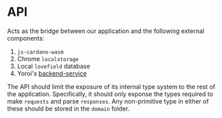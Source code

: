 # API

Acts as the bridge between our application and the following external components:
1) `js-cardano-wasm`
2) Chrome `localstorage`
3) Local `lovefield` database
4) Yoroi's [backend-service](https://github.com/Emurgo/yoroi-backend-service)

The API should limit the exposure of its internal type system to the rest of the application. Specifically, it should only exponse the types required to make `requests` and parse `responses`. Any non-primitive type in either of these should be stored in the `domain` folder.

